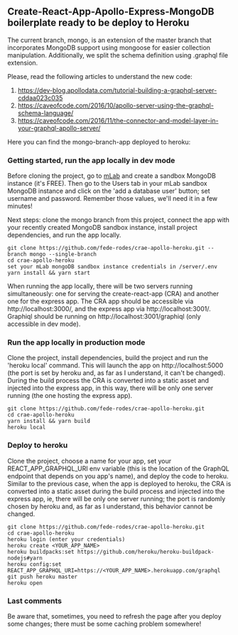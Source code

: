 ## Create-React-App-Apollo-Express-MongoDB boilerplate ready to be deploy to Heroku
The current branch, mongo, is an extension of the master branch that incorporates MongoDB support using mongoose for easier collection manipulation. Additionally, we split the schema definition using .graphql file extension.

Please, read the following articles to understand the new code:
1. https://dev-blog.apollodata.com/tutorial-building-a-graphql-server-cddaa023c035
2. https://caveofcode.com/2016/10/apollo-server-using-the-graphql-schema-language/
3. https://caveofcode.com/2016/11/the-connector-and-model-layer-in-your-graphql-apollo-server/

Here you can find the mongo-branch-app deployed to heroku:

### Getting started, run the app locally in dev mode
Before cloning the project, go to [mLab](http://mlab.com/) and create a sandbox MongoDB instance (it's FREE). Then go to the Users tab in your mLab sandbox MongoDB instance and click on the 'add a database user' button; set username and password. Remember those values, we'll need it in a few minutes!

Next steps: clone the mongo branch from this project, connect the app with your recently created MongoDB sandbox instance, install project dependencies, and run the app locally.
```
git clone https://github.com/fede-rodes/crae-apollo-heroku.git --branch mongo --single-branch
cd crae-apollo-heroku
set your mLab mongoDB sandbox instance credentials in /server/.env
yarn install && yarn start
```
When running the app locally, there will be two servers running simultaneously: one for serving the create-react-app (CRA) and another one for the express app. The CRA app should be accessible via http://localhost:3000/, and the express app via http://localhost:3001/. Graphiql should be running on http://localhost:3001/graphiql (only accessible in dev mode).

### Run the app locally in production mode
Clone the project, install dependencies, build the project and run the 'heroku local' command. This will launch the app on http://localhost:5000 (the port is set by heroku and, as far as I understand, it can't be changed). During the build process the CRA is converted into a static asset and injected into the express app, in this way, there will be only one server running (the one hosting the express app).
```
git clone https://github.com/fede-rodes/crae-apollo-heroku.git
cd crae-apollo-heroku
yarn install && yarn build
heroku local
```

### Deploy to heroku
Clone the project, choose a name for your app, set your REACT_APP_GRAPHQL_URI env variable (this is the location of the GraphQL endpoint that depends on you app's name), and deploy the code to heroku. Similar to the previous case, when the app is deployed to heroku, the CRA is converted into a static asset during the build process and injected into the express app, ie, there will be only one server running; the port is randomly chosen by heroku and, as far as I understand, this behavior cannot be changed.
```
git clone https://github.com/fede-rodes/crae-apollo-heroku.git
cd crae-apollo-heroku
heroku login (enter your credentials)
heroku create <YOUR_APP_NAME>
heroku buildpacks:set https://github.com/heroku/heroku-buildpack-nodejs#yarn
heroku config:set REACT_APP_GRAPHQL_URI=https://<YOUR_APP_NAME>.herokuapp.com/graphql
git push heroku master
heroku open
```

### Last comments
Be aware that, sometimes, you need to refresh the page after you deploy some changes; there must be some caching problem somewhere!
